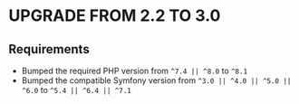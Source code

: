 # UPGRADE FROM 2.2 TO 3.0

## Requirements
- Bumped the required PHP version from `^7.4 || ^8.0` to `^8.1`
- Bumped the compatible Symfony version from `^3.0 || ^4.0 || ^5.0 || ^6.0` to `^5.4 || ^6.4 || ^7.1`
